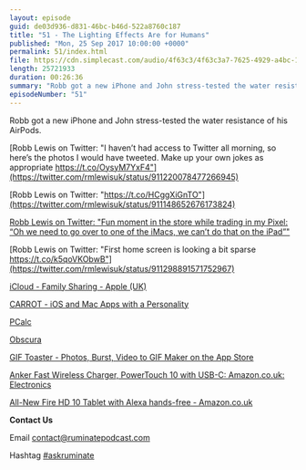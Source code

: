 ```yaml
---
layout: episode
guid: de03d936-d831-46bc-b46d-522a8760c187
title: "51 - The Lighting Effects Are for Humans"
published: "Mon, 25 Sep 2017 10:00:00 +0000"
permalink: 51/index.html
file: https://cdn.simplecast.com/audio/4f63c3/4f63c3a7-7625-4929-a4bc-1ef4cdcbca06/33049a79-86d5-48cc-ace5-39865c32f806/7cc65bd8_tc.mp3?aid=rss_feed&feed=7Rzwf7P6
length: 25721933
duration: 00:26:36
summary: "Robb got a new iPhone and John stress-tested the water resistance of his AirPods."
episodeNumber: "51"
---
```


Robb got a new iPhone and John stress-tested the water resistance of his AirPods.

[Robb Lewis on Twitter: "I haven’t had access to Twitter all morning, so here’s the photos I would have tweeted. Make up your own jokes as appropriate https://t.co/OysyM7YxF4"](https://twitter.com/rmlewisuk/status/911220078477266945)

[Robb Lewis on Twitter: "https://t.co/HCggXiGnTO"](https://twitter.com/rmlewisuk/status/911148652676173824)

[Robb Lewis on Twitter: "Fun moment in the store while trading in my Pixel: “Oh we need to go over to one of the iMacs, we can’t do that on the iPad”"](https://twitter.com/rmlewisuk/status/911222285167624193)

[Robb Lewis on Twitter: "First home screen is looking a bit sparse https://t.co/k5qoVKObwB"](https://twitter.com/rmlewisuk/status/911298891571752967)

[iCloud - Family Sharing - Apple (UK)](https://www.apple.com/uk/icloud/family-sharing/)

[CARROT - iOS and Mac Apps with a Personality](http://www.meetcarrot.com/)

[PCalc](http://www.pcalc.com/)

[Obscura](http://www.obscuraapp.com/)

[GIF Toaster - Photos, Burst, Video to GIF Maker on the App Store](https://itunes.apple.com/us/app/gif-toaster-photos-burst-video-to-gif-maker/id948064297?mt=8)

[Anker Fast Wireless Charger, PowerTouch 10 with USB-C: Amazon.co.uk: Electronics](https://www.amazon.co.uk/gp/product/B01N06CHQ0/ref=oh_aui_detailpage_o00_s00?ie=UTF8&psc=1)

[All-New Fire HD 10 Tablet with Alexa hands-free - Amazon.co.uk](https://www.amazon.co.uk/dp/B01J6RPH46/ref=cm_sw_r_cp_api_3o4XzbPT1Q2RV)

**Contact Us**

Email [contact@ruminatepodcast.com](mailto:contact@ruminatepodcast.com)

Hashtag [#askruminate](https://twitter.com/search?q=askruminate)
